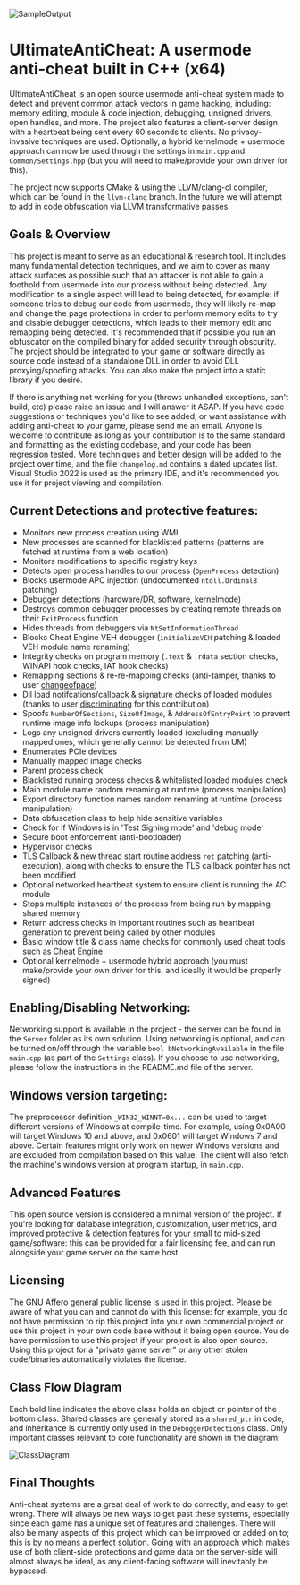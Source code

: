 ![SampleOutput](https://github.com/AlSch092/UltimateAntiCheat/assets/94417808/8e2112b8-2c82-4a38-aca8-ec54aa7d7516)

# UltimateAntiCheat: A usermode anti-cheat built in C++ (x64)

UltimateAntiCheat is an open source usermode anti-cheat system made to detect and prevent common attack vectors in game hacking, including: memory editing, module & code injection, debugging, unsigned drivers, open handles, and more. The project also features a client-server design with a heartbeat being sent every 60 seconds to clients. No privacy-invasive techniques are used. Optionally, a hybrid kernelmode + usermode approach can now be used through the settings in `main.cpp` and `Common/Settings.hpp` (but you will need to make/provide your own driver for this).

The project now supports CMake & using the LLVM/clang-cl compiler, which can be found in the `llvm-clang` branch. In the future we will attempt to add in code obfuscation via LLVM transformative passes.

## Goals & Overview
   This project is meant to serve as an educational & research tool. It includes many fundamental detection techniques, and we aim to cover as many attack surfaces as possible such that an attacker is not able to gain a foothold from usermode into our process without being detected. Any modification to a single aspect will lead to being detected, for example: if someone tries to debug our code from usermode, they will likely re-map and change the page protections in order to perform memory edits to try and disable debugger detections, which leads to their memory edit and remapping being detected. It's recommended that if possible you run an obfuscator on the compiled binary for added security through obscurity. The project should be integrated to your game or software directly as source code instead of a standalone DLL in order to avoid DLL proxying/spoofing attacks. You can also make the project into a static library if you desire. 

   If there is anything not working for you (throws unhandled exceptions, can't build, etc) please raise an issue and I will answer it ASAP. If you have code suggestions or techniques you'd like to see added, or want assistance with adding anti-cheat to your game, please send me an email. Anyone is welcome to contribute as long as your contribution is to the same standard and formatting as the existing codebase, and your code has been regression tested. More techniques and better design will be added to the project over time, and the file `changelog.md` contains a dated updates list. Visual Studio 2022 is used as the primary IDE, and it's recommended you use it for project viewing and compilation.  

## Current Detections and protective features:
- Monitors new process creation using WMI
- New processes are scanned for blacklisted patterns (patterns are fetched at runtime from a web location)
- Monitors modifications to specific registry keys   
- Detects open process handles to our process (`OpenProcess` detection)
- Blocks usermode APC injection (undocumented  `ntdll.Ordinal8` patching)
- Debugger detections (hardware/DR, software, kernelmode)
- Destroys common debugger processes by creating remote threads on their `ExitProcess` function
- Hides threads from debuggers via `NtSetInformationThread`  
- Blocks Cheat Engine VEH debugger (`initializeVEH` patching & loaded VEH module name renaming)
- Integrity checks on program memory (`.text` & `.rdata` section checks, WINAPI hook checks, IAT hook checks)
- Remapping sections & re-re-mapping checks (anti-tamper, thanks to user [changeofpace](https://github.com/changeofpace))
- Dll load notifcations/callback & signature checks of loaded modules (thanks to user [discriminating](https://github.com/discriminating) for this contribution)
- Spoofs `NumberOfSections`, `SizeOfImage`, & `AddressOfEntryPoint` to prevent runtime image info lookups (process manipulation)
- Logs any unsigned drivers currently loaded (excluding manually mapped ones, which generally cannot be detected from UM)
- Enumerates PCIe devices
- Manually mapped image checks
- Parent process check
- Blacklisted running process checks & whitelisted loaded modules check
- Main module name random renaming at runtime (process manipulation)
- Export directory function names random renaming at runtime (process manipulation)
- Data obfuscation class to help hide sensitive variables
- Check for if Windows is in 'Test Signing mode' and 'debug mode'
- Secure boot enforcement (anti-bootloader)
- Hypervisor checks  
- TLS Callback & new thread start routine address `ret` patching (anti-execution), along with checks to ensure the TLS callback pointer has not been modified
- Optional networked heartbeat system to ensure client is running the AC module
- Stops multiple instances of the process from being run by mapping shared memory
- Return address checks in important routines such as heartbeat generation to prevent being called by other modules
- Basic window title & class name checks for commonly used cheat tools such as Cheat Engine
- Optional kernelmode + usermode hybrid approach (you must make/provide your own driver for this, and ideally it would be properly signed)

## Enabling/Disabling Networking:
Networking support is available in the project - the server can be found in the `Server` folder as its own solution. Using networking is optional, and can be turned on/off through the variable `bool bNetworkingAvailable` in the file `main.cpp` (as part of the `Settings` class). If you choose to use networking, please follow the instructions in the README.md file of the server.  

## Windows version targeting:

The preprocessor definition `_WIN32_WINNT=0x...` can be used to target different versions of Windows at compile-time. For example, using 0x0A00 will target Windows 10 and above, and 0x0601 will target Windows 7 and above. Certain features might only work on newer Windows versions and are excluded from compilation based on this value. The client will also fetch the machine's windows version at program startup, in `main.cpp`.

## Advanced Features
This open source version is considered a minimal version of the project. If you're looking for database integration, customization, user metrics, and improved protective & detection features for your small to mid-sized game/software: this can be provided for a fair licensing fee, and can run alongside your game server on the same host.

## Licensing  

The GNU Affero general public license is used in this project. Please be aware of what you can and cannot do with this license: for example, you do not have permission to rip this project into your own commercial project or use this project in your own code base without it being open source. You do have permission to use this project if your project is also open source. Using this project for a "private game server" or any other stolen code/binaries automatically violates the license.

## Class Flow Diagram

Each bold line indicates the above class holds an object or pointer of the bottom class. Shared classes are generally stored as a `shared_ptr` in code, and inheritance is currently only used in the `DebuggerDetections` class. Only important classes relevant to core functionality are shown in the diagram:

![ClassDiagram](https://github.com/user-attachments/assets/1b1ea458-93dd-4e6e-a4c1-ab9f6c3cf96e)

## Final Thoughts

Anti-cheat systems are a great deal of work to do correctly, and easy to get wrong. There will always be new ways to get past these systems, especially since each game has a unique set of features and challenges. There will also be many aspects of this project which can be improved or added on to; this is by no means a perfect solution. Going with an approach which makes use of both client-side protections and game data on the server-side will almost always be ideal, as any client-facing software will inevitably be bypassed. 
